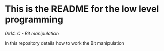 # This is the README for the low level programming
_0x14. C - Bit manipulation_

In this repository details how to work the Bit manipulation